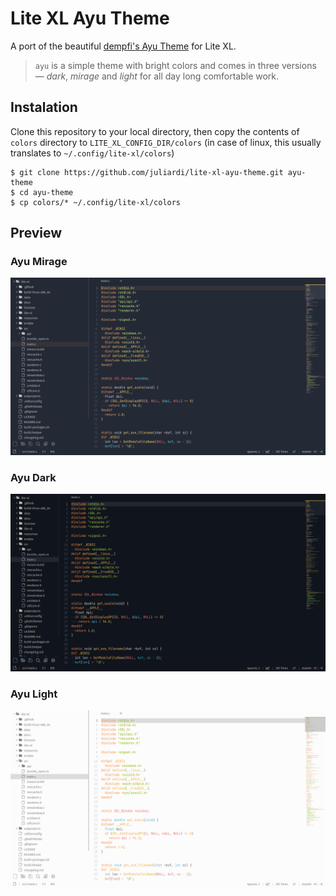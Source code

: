 # Lite XL Ayu Theme

A port of the beautiful [dempfi's Ayu Theme](https://github.com/dempfi/ayu) for Lite XL.

> `ayu` is a simple theme with bright colors and comes in three versions — *dark*, *mirage* and *light* for all day long comfortable work.

## Instalation
Clone this repository to your local directory, then copy the contents of `colors` directory to `LITE_XL_CONFIG_DIR/colors` (in case of linux, this usually translates to `~/.config/lite-xl/colors`)

```
$ git clone https://github.com/juliardi/lite-xl-ayu-theme.git ayu-theme
$ cd ayu-theme
$ cp colors/* ~/.config/lite-xl/colors
```

## Preview
### Ayu Mirage
![ayu-mirage](./images/mirage.png)

### Ayu Dark
![ayu-dark](./images/dark.png)

### Ayu Light
![ayu-light](./images/light.png)